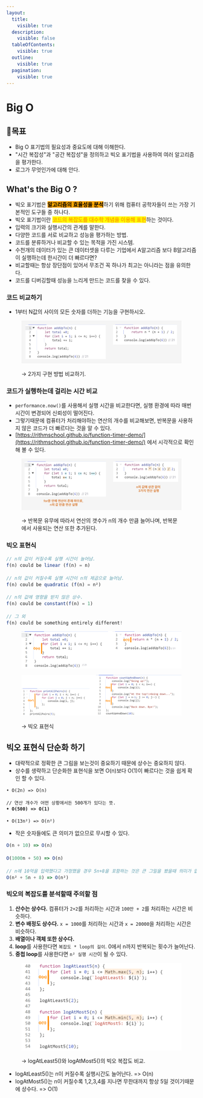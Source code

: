 ```yaml
---
layout:
  title:
    visible: true
  description:
    visible: false
  tableOfContents:
    visible: true
  outline:
    visible: true
  pagination:
    visible: true
---
```


# Big O

## 🚩목표

* Big O 표기법의 필요성과 중요도에 대해 이해한다.
* "시간 복잡성"과 "공간 복잡성"을 정의하고 빅오 표기법을 사용하여 여러 알고리즘을 평가한다.
* 로그가 무엇인가에 대해 안다.

## What's the Big O ?

* 빅오 표기법은 <mark style="background-color:orange;">**알고리즘의 효율성을 분석**</mark>하기 위해 컴퓨터 공학자들이 쓰는 가장 기본적인 도구들 중 하나다.
* 빅오 표기법이란 <mark style="color:orange;">**코드의 복잡도를 대수학 개념을 이용해 표현**</mark>하는 것이다.
* 입력의 크기와 실행시간의 관계를 말한다.
* 다양한 코드를 서로 비교하고 성능을 평가하는 방법.
* 코드를 분류하거나 비교할 수 있는 목적을 가진 시스템.
* 수천개의 데이터가 있는 큰 데이터셋을 다루는 기업에서 A알고리즘 보다 B알고리즘이 실행하는데 한시간이 더 빠르다면?&#x20;
* 비교할때는 항상 장단점이 있어서 무조건 꼭 하나가 최고는 아니라는 점을 유의한다.
* 코드를 디버깅할때 성능을 느리게 만드는 코드를 찾을 수 있다.

### 코드 비교하기

* 1부터 N값의 사이의 모든 숫자를 더하는 기능을 구현하시오.

<figure><img src="../.gitbook/assets/2024-02-06 16 26 59.png" alt=""><figcaption><p>→ 2가지 구현 방법 비교하기.</p></figcaption></figure>

### **코드가 실행하는데 걸리는 시간 비교**

* `performance.now()`를 사용해서 실행 시간을 비교한다면, 실행 환경에 따라 매번 시간이 변경되어 신뢰성이 떨어진다.
* 그렇기때문에 컴퓨터가 처리해야하는 연산의 개수를 비교해보면, 반복문을 사용하지 않은 코드가 더 빠르다는 것을 알 수 있다.
* [https://rithmschool.github.io/function-timer-demo/](https://rithmschool.github.io/function-timer-demo/) 에서 시각적으로 확인해 볼 수 있다.

<figure><img src="../.gitbook/assets/2024-02-06 16 54 26.png" alt=""><figcaption><p>→ 반복문 유무에 따라서 연산의 갯수가 n의 개수 만큼 늘어나며, 반복문에서 사용되는 연산 또한 추가된다.</p></figcaption></figure>

### 빅오 표현식

```javascript
// n의 값이 커질수록 실행 시간이 늘어남.
f(n) could be linear (f(n) = n)

// n의 값이 커질수록 실행 시간이 n의 제곱으로 늘어남.
f(n) could be quadratic (f(n) = n²)

// n의 값에 영향을 받지 않은 상수.
f(n) could be constant(f(n) = 1)

// 그 외
f(n) could be something entirely different!
```

<figure><img src="../.gitbook/assets/Group 146 (1).png" alt=""><figcaption></figcaption></figure>

<figure><img src="../.gitbook/assets/Group 147 (1).png" alt=""><figcaption><p>→ 빅오 표현식</p></figcaption></figure>



## 빅오 표현식 단순화 하기

* 대략적으로 정확한 큰 그림을 보는것이 중요하기 때문에 상수는 중요하지 않다.
* 상수를 생략하고 단순화한 표현식을 보면 O(n)보다 O(1)이 빠르다는 것을 쉽게 확인 할 수 있다.

<pre class="language-javascript"><code class="lang-javascript">• O(2n) => O(n)

// 연산 개수가 어떤 상황에서든 500개가 있다는 뜻.
<strong>• O(500) => O(1)
</strong>
• O(13n²) => O(n²)
</code></pre>

* 작은 숫자들에도 큰 의미가 없으므로 무시할 수 있다.

```javascript
O(n + 10) => O(n)

O(1000n + 50) => O(n)

// n에 10억을 입력했다고 가정했을 경우 5n+8을 포함하는 것은 큰 그밀을 봤을때 의미가 없음.
O(n² + 5n + 8) => O(n²)
```



### 빅오의 복잡도를 분석할때 주의할 점

1. **산수는 상수다.** 컴퓨터가 `2+2`를 처리하는 시간과 `100만 + 2`를 처리하는 시간은 비슷하다.
2. **변수 배정도 상수다.** `x = 1000`를 처리하는 시간과 `x = 20000`을 처리하는 시간은 비슷하다.
3. **배열이나 객체 또한 상수다.**
4. **loop**를 사용한다면 `복잡도 * loop의 길이`. 0에서 n까지 반복되는 횟수가 늘어난다.
5. **중첩 loop**를 사용한다면 `n² 실행 시간`이 될 수 있다.

<div align="left">

<figure><img src="../.gitbook/assets/Group 150.png" alt="" width="563"><figcaption><p>→ logAtLeast5()와 logAtMost5()의 빅오 복잡도 비교.</p></figcaption></figure>

</div>

* logAtLeast5()는 n이 커질수록 실행시간도 늘어난다. => O(n)
* logAtMost5()는 n이 커질수록 1,2,3,4를 지나면 무한대까지 항상 5일 것이기때문에 상수다. => O(1)
